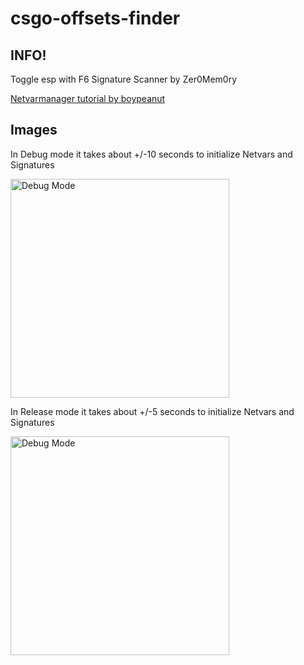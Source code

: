 # csgo-offsets-finder

## INFO!

Toggle esp with F6
Signature Scanner by Zer0Mem0ry

<a href="https://www.unknowncheats.me/forum/counterstrike-global-offensive/342936-1337-external-netvars.html">Netvarmanager tutorial by boypeanut</a>

## Images

In Debug mode it takes about +/-10 seconds to initialize Netvars and Signatures

<img src="https://i.gyazo.com/510edc86114ac7cd463c47646e3cb8cc.png" width="350" title="Debug Mode">

In Release mode it takes about +/-5 seconds to initialize Netvars and Signatures

<img src="https://i.gyazo.com/6170d99de36b31c94814195f606d6a3e.png" width="350" title="Debug Mode">